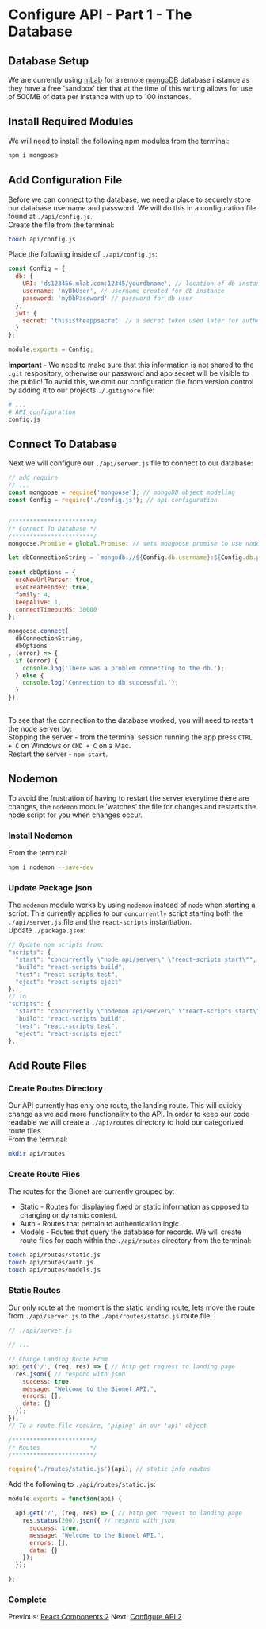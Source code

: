 # Configure API - Part 1 - The Database

## Database Setup
We are currently using [mLab](https://mlab.com/) for a remote [mongoDB](https://www.mongodb.com/) database instance as they have a free 'sandbox' tier that at the time of this writing allows for use of 500MB of data per instance with up to 100 instances.

## Install Required Modules
We will need to install the following npm modules from the terminal:
```bash
npm i mongoose
```

## Add Configuration File
Before we can connect to the database, we need a place to securely store our database username and password.  We will do this in a configuration file found at `./api/config.js`.   
Create the file from the terminal:
```bash
touch api/config.js
```
Place the following inside of `./api/config.js`:
```js
const Config = {
  db: {
    URI: 'ds123456.mlab.com:12345/yourdbname', // location of db instance
    username: 'myDbUser', // username created for db instance
    password: 'myDbPassword' // password for db user
  },
  jwt: {
    secret: 'thisistheappsecret' // a secret token used later for authentication
  }
};

module.exports = Config;
```
**Important** - We need to make sure that this information is not shared to the `.git` respository, otherwise our password and app secret will be visible to the public!  To avoid this, we omit our configuration file from version control by adding it to our projects `./.gitignore` file:
```bash
# ...
# API configuration
config.js

```

## Connect To Database
Next we will configure our `./api/server.js` file to connect to our database:
```js
// add require
// ...
const mongoose = require('mongoose'); // mongoDB object modeling
const Config = require('./config.js'); // api configuration


/***********************/
/* Connect To Database */
/***********************/
mongoose.Promise = global.Promise; // sets mongoose promise to use node native promise

let dbConnectionString = `mongodb://${Config.db.username}:${Config.db.password}@${Config.db.URI}`;
  
const dbOptions = {
  useNewUrlParser: true,
  useCreateIndex: true,
  family: 4,  
  keepAlive: 1, 
  connectTimeoutMS: 30000
};

mongoose.connect(
  dbConnectionString,
  dbOptions
, (error) => {
  if (error) {
    console.log('There was a problem connecting to the db.');
  } else {
    console.log('Connection to db successful.');
  }
});
 

```
To see that the connection to the database worked, you will need to restart the node server by:  
Stopping the server - from the terminal session running the app press `CTRL + C` on Windows or `CMD + C` on a Mac.  
Restart the server - `npm start`.  

## Nodemon 
To avoid the frustration of having to restart the server everytime there are changes, the `nodemon` module 'watches' the file for changes and restarts the node script for you when changes occur.

### Install Nodemon
From the terminal:
```bash
npm i nodemon --save-dev
```

### Update Package.json
The `nodemon` module works by using `nodemon` instead of `node` when starting a script.  This currently applies to our `concurrently` script starting both the `./api/server.js` file and the `react-scripts` instantiation.  
Update `./package.json`:
```js
// Update npm scripts from:
"scripts": {
  "start": "concurrently \"node api/server\" \"react-scripts start\"",
  "build": "react-scripts build",
  "test": "react-scripts test",
  "eject": "react-scripts eject"
},
// To
"scripts": {
  "start": "concurrently \"nodemon api/server\" \"react-scripts start\"", // 'node' changed to 'nodemon'
  "build": "react-scripts build",
  "test": "react-scripts test",
  "eject": "react-scripts eject"
},
```

## Add Route Files

### Create Routes Directory
Our API currently has only one route, the landing route.  This will quickly change as we add more functionality to the API.  In order to keep our code readable we will create a `./api/routes` directory to hold our categorized route files.  
From the terminal:
```bash
mkdir api/routes
```

### Create Route Files
The routes for the Bionet are currently grouped by:  
- Static - Routes for displaying fixed or static information as opposed to changing or dynamic content.
- Auth - Routes that pertain to authentication logic.
- Models - Routes that query the database for records.
We will create route files for each within the `./api/routes` directory from the terminal:
```bash
touch api/routes/static.js
touch api/routes/auth.js
touch api/routes/models.js
```

### Static Routes
Our only route at the moment is the static landing route, lets move the route from `./api/server.js` to the `./api/routes/static.js` route file:
```js
// ./api/server.js

// ...

// Change Landing Route From
api.get('/', (req, res) => { // http get request to landing page
  res.json({ // respond with json
    success: true,
    message: "Welcome to the Bionet API.",
    errors: [],
    data: {}
  });
});
// To a route file require, 'piping' in our 'api' object

/***********************/
/* Routes              */
/***********************/

require('./routes/static.js')(api); // static info routes
```
Add the following to `./api/routes/static.js`:
```js
module.exports = function(api) {

  api.get('/', (req, res) => { // http get request to landing page
    res.status(200).json({ // respond with json
      success: true,
      message: "Welcome to the Bionet API.",
      errors: [],
      data: {}
    });
  }); 

};
```

### Complete
Previous: [React Components 2](https://github.com/biobricks/bionet/blob/master/walkthrough/5.react.3.md)
Next: [Configure API 2](https://github.com/biobricks/bionet/blob/master/walkthrough/7.api.2.md)